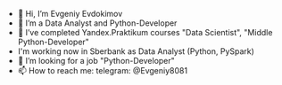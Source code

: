 - 👋 Hi, I’m Evgeniy Evdokimov
- 👀 I’m a Data Analyst and Python-Developer 
- 🌱 I’ve completed Yandex.Praktikum courses "Data Scientist", "Middle Python-Developer"
- I'm working now in Sberbank as Data Analyst (Python, PySpark)
- 💞️ I’m looking for a job "Python-Developer"
- 📫 How to reach me:
        telegram: @Evgeniy8081


